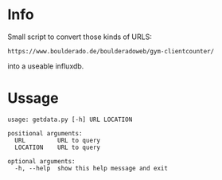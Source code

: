 # Info

Small script to convert those kinds of URLS:

    https://www.boulderado.de/boulderadoweb/gym-clientcounter/

into a useable influxdb.

# Ussage

    usage: getdata.py [-h] URL LOCATION
    
    positional arguments:
      URL         URL to query
      LOCATION    URL to query
    
    optional arguments:
      -h, --help  show this help message and exit
